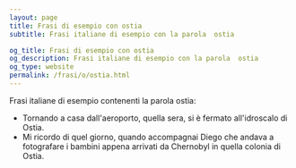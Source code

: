 ```yaml
---
layout: page
title: Frasi di esempio con ostia 
subtitle: Frasi italiane di esempio con la parola  ostia

og_title: Frasi di esempio con ostia 
og_description: Frasi italiane di esempio con la parola  ostia
og_type: website
permalink: /frasi/o/ostia.html
---
```


Frasi italiane di esempio contenenti la parola ostia:


- Tornando a casa dall'aeroporto, quella sera, si è fermato all'idroscalo di Ostia.
- Mi ricordo di quel giorno, quando accompagnai Diego che andava a fotografare i bambini appena arrivati da Chernobyl in quella colonia di Ostia.
